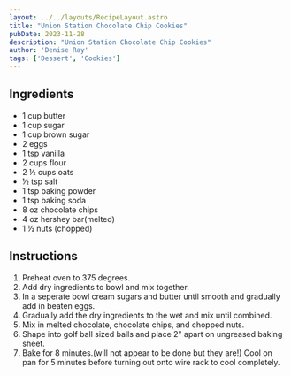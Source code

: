 ```yaml
---
layout: ../../layouts/RecipeLayout.astro
title: "Union Station Chocolate Chip Cookies"
pubDate: 2023-11-28
description: "Union Station Chocolate Chip Cookies"
author: 'Denise Ray'
tags: ['Dessert', 'Cookies']
---
```


<h2 class='text-2xl py-4'>Ingredients</h2>
<ul class='list-disc ms-4 ps-4 py-2'>
    <li>1 cup butter</li>
    <li>1 cup sugar</li>
    <li>1 cup brown sugar</li>
    <li>2 eggs</li>
    <li>1 tsp vanilla</li>
    <li>2 cups flour</li>
    <li>2 ½ cups oats</li>
    <li>½ tsp salt</li>
    <li>1 tsp baking powder</li>
    <li>1 tsp baking soda</li>
    <li>8 oz chocolate chips</li>
    <li>4 oz hershey bar(melted)</li>
    <li>1 ½ nuts (chopped)</li>
</ul>
<h2 class='text-2xl py-4'>Instructions</h2>
<ol class='list-decimal ms-4 ps-4 py-2'>
    <li>Preheat oven to 375 degrees.</li>
    <li>Add dry ingredients to bowl and mix together.</li>
    <li>In a seperate bowl cream sugars and butter until smooth and gradually add in beaten eggs.</li>
    <li>Gradually add the dry ingredients to the wet and mix until combined.</li>
    <li>Mix in melted chocolate, chocolate chips, and chopped nuts.</li>
    <li>Shape into golf ball sized balls and place 2" apart on ungreased baking sheet.</li>
    <li>Bake for 8 minutes.(will not appear to be done but they are!) Cool on pan for 5 minutes before turning out onto wire rack to cool completely.</li>
</ol>
